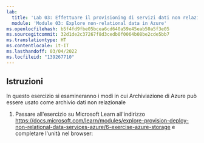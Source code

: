 ```yaml
---
lab:
  title: 'Lab 03: Effettuare il provisioning di servizi dati non relazionali di Azure'
  module: 'Module 03: Explore non-relational data in Azure'
ms.openlocfilehash: b5f4fd9fbe05bcea6cd640a59e45eab50a5f3e05
ms.sourcegitcommit: 32d1de2c37267f8d3cedb0f0064b08be2cde5bb7
ms.translationtype: HT
ms.contentlocale: it-IT
ms.lasthandoff: 03/04/2022
ms.locfileid: "139267710"
---
```

## <a name="instructions"></a>Istruzioni
In questo esercizio si esamineranno i modi in cui Archiviazione di Azure può essere usato come archivio dati non relazionale

1.  Passare all'esercizio su Microsoft Learn all'indirizzo https://docs.microsoft.com/learn/modules/explore-provision-deploy-non-relational-data-services-azure/6-exercise-azure-storage e completare l'unità nel browser: 
